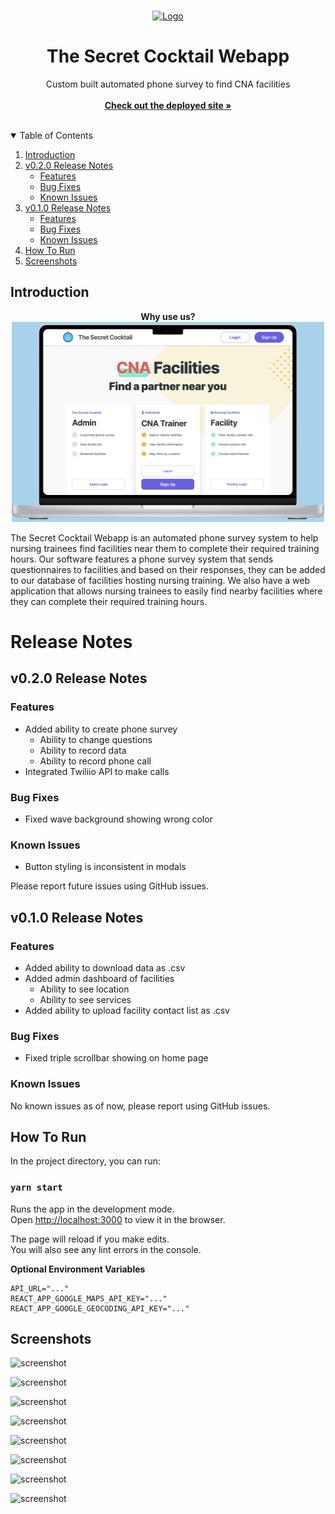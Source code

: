 <!-- PROJECT LOGO -->
<br />
<p align="center">
  <a href="https://github.com/Team-Code-Monkeys/secret-cocktail-web-app">
    <img src="https://thesecretcocktail.com/wp-content/uploads/2021/01/Logo.png" alt="Logo" width="120" height="120" >
  </a>

<h1 align="center">The Secret Cocktail Webapp</h1>

  <p align="center">
    Custom built automated phone survey to find CNA facilities
    <br />
    <br />
    <a href="https://secret-cocktail.web.app/"><strong>Check out the deployed site »</strong></a>
    <br />
    <br />
  </p>
</p>

<!-- TABLE OF CONTENTS -->
<details open="open">
  <summary>Table of Contents</summary>
  <ol>
    <li>
      <a href="#introduction">Introduction</a>
    </li>
      <li>
      <a href="#v020-release-notes">v0.2.0 Release Notes</a>
      <ul>
        <li><a href="#features">Features</a></li>
        <li><a href="#bug-fixes">Bug Fixes</a></li>
        <li><a href="#known-issues">Known Issues</a></li>
      </ul>
    </li>
    <li>
      <a href="#v010-release-notes">v0.1.0 Release Notes</a>
      <ul>
        <li><a href="#features-1">Features</a></li>
        <li><a href="#bug-fixes-1">Bug Fixes</a></li>
        <li><a href="#known-issues-1">Known Issues</a></li>
      </ul>
    </li>
    <li><a href="#how-to-run">How To Run</a></li>
    <li><a href="#screenshots">Screenshots</a></li>
  </ol>
</details>

<!-- INTRODUCTION -->

## Introduction

<p align="center">
  <strong align="center">Why use us?</strong>
  <br>
  <img width="500" height="320" src="https://github.com/Team-Code-Monkeys/secret-cocktail-web-app/raw/main/screenshot/mockup.jpg">
</p>

The Secret Cocktail Webapp is an automated phone survey system to help nursing trainees find facilities near them to complete
their required training hours. Our software features a phone survey system that sends questionnaires to facilities and
based on their responses, they can be added to our database of facilities hosting nursing training. We also have a web
application that allows nursing trainees to easily find nearby facilities where they can complete their required
training hours.


<!-- Release Notes -->

# Release Notes
## v0.2.0 Release Notes

### Features

- Added ability to create phone survey
  - Ability to change questions
  - Ability to record data
  - Ability to record phone call
- Integrated Twiliio API to make calls

### Bug Fixes

- Fixed wave background showing wrong color

### Known Issues

- Button styling is inconsistent in modals

Please report future issues using GitHub issues.


## v0.1.0 Release Notes

### Features

- Added ability to download data as .csv
- Added admin dashboard of facilities
  - Ability to see location
  - Ability to see services
- Added ability to upload facility contact list as .csv

### Bug Fixes

- Fixed triple scrollbar showing on home page

### Known Issues

No known issues as of now, please report using GitHub issues.

<!-- How To Run -->

## How To Run

In the project directory, you can run:

### `yarn start`

Runs the app in the development mode.\
Open [http://localhost:3000](http://localhost:3000) to view it in the browser.

The page will reload if you make edits.\
You will also see any lint errors in the console.

**Optional Environment Variables**

```shell
API_URL="..."
REACT_APP_GOOGLE_MAPS_API_KEY="..."
REACT_APP_GOOGLE_GEOCODING_API_KEY="..."
```

## Screenshots

![screenshot](screenshot/0.png)

![screenshot](screenshot/1.png)

![screenshot](screenshot/2.png)

![screenshot](screenshot/3.png)

![screenshot](screenshot/4.png)

![screenshot](screenshot/5.png)

![screenshot](screenshot/6.png)

![screenshot](screenshot/7.png)
